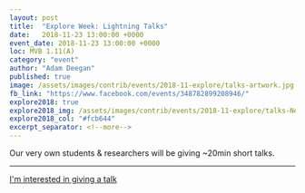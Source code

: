 ```yaml
---
layout: post
title:  "Explore Week: Lightning Talks"
date:   2018-11-23 13:00:00 +0000
event_date: 2018-11-23 13:00:00 +0000
loc: MVB 1.11(A)
category: "event"
author: "Adam Deegan"
published: true
image: /assets/images/contrib/events/2018-11-explore/talks-artwork.jpg
fb_link: "https://www.facebook.com/events/348782899208946/"
explore2018: true
explore2018_img: /assets/images/contrib/events/2018-11-explore/talks-Newsletter.jpg
explore2018_col: "#fcb644"
excerpt_separator: <!--more-->
---
```


Our very own students & researchers will be giving ~20min short talks.

---

<a class="btn btn--dark" href="https://goo.gl/forms/JS3DiqMcTOfl4I7k1">
  I'm interested in giving a talk
</a>
<!--more-->

